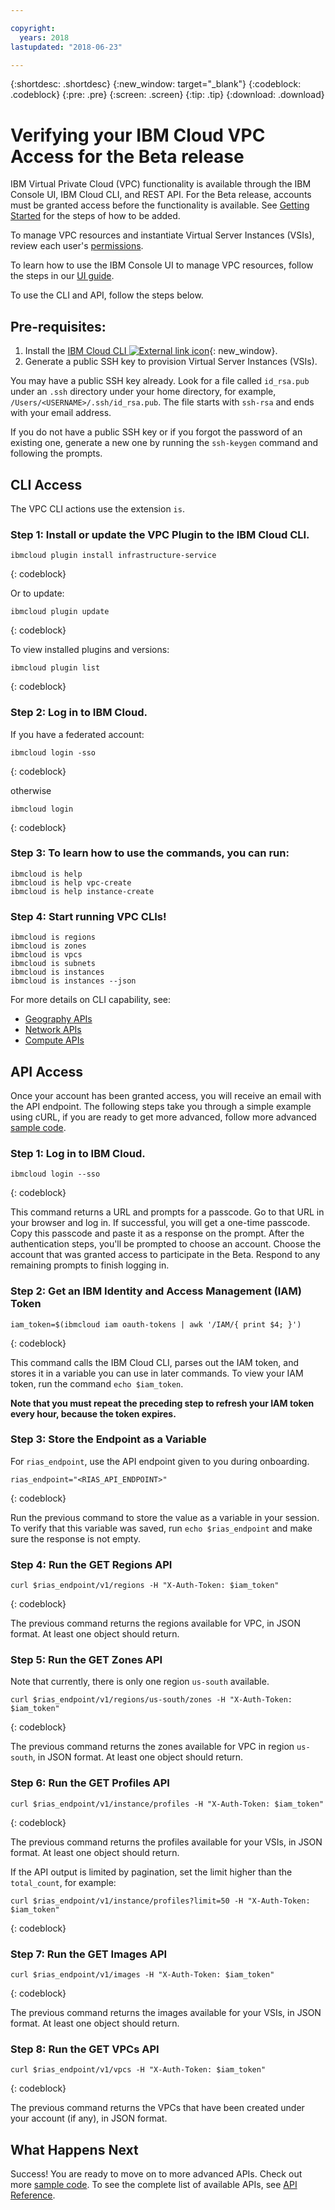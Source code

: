 ```yaml
---

copyright:
  years: 2018
lastupdated: "2018-06-23"

---
```


{:shortdesc: .shortdesc}
{:new_window: target="_blank"}
{:codeblock: .codeblock}
{:pre: .pre}
{:screen: .screen}
{:tip: .tip}
{:download: .download}

# Verifying your IBM Cloud VPC Access for the Beta release

IBM Virtual Private Cloud (VPC) functionality is available through the IBM Console UI, IBM Cloud CLI, and REST API. For the Beta release, accounts must be granted access before the functionality is available. See [Getting Started](getting-started.html) for the steps of how to be added.

To manage VPC resources and instantiate Virtual Server Instances (VSIs), review each user's [permissions](vpc-user-permissions.html).

To learn how to use the IBM Console UI to manage VPC resources, follow the steps in our [UI guide](console-tutorial.html).

To use the CLI and API, follow the steps below.

## Pre-requisites:

1. Install the [IBM Cloud CLI ![External link icon](../../icons/launch-glyph.svg "External link icon")](https://console.bluemix.net/docs/cli/reference/bluemix_cli/get_started.html#getting-started){: new_window}.
2. Generate a public SSH key to provision Virtual Server Instances (VSIs).

You may have a public SSH key already. Look for a file called ``id_rsa.pub`` under an ``.ssh`` directory under your home directory, for example, ``/Users/<USERNAME>/.ssh/id_rsa.pub``. The file starts with ``ssh-rsa`` and ends with your email address.

If you do not have a public SSH key or if you forgot the password of an existing one, generate a new one by running the ``ssh-keygen`` command and following the prompts.

## CLI Access

The VPC CLI actions use the extension `is`. 

### Step 1: Install or update the VPC Plugin to the IBM Cloud CLI.

```
ibmcloud plugin install infrastructure-service
```
{: codeblock}

Or to update:

```
ibmcloud plugin update
```
{: codeblock}

To view installed plugins and versions:

```
ibmcloud plugin list
```
{: codeblock}

### Step 2: Log in to IBM Cloud.

If you have a federated account:
```
ibmcloud login -sso
```
{: codeblock}

otherwise
```
ibmcloud login
```
{: codeblock}

### Step 3: To learn how to use the commands, you can run:
    
```
ibmcloud is help
ibmcloud is help vpc-create
ibmcloud is help instance-create
```

### Step 4: Start running VPC CLIs!
    
```
ibmcloud is regions
ibmcloud is zones
ibmcloud is vpcs
ibmcloud is subnets
ibmcloud is instances
ibmcloud is instances --json
```

For more details on CLI capability, see:

- [Geography APIs](cli-geo-reference.html)
- [Network APIs](cli-network-reference.html)
- [Compute APIs](cli-compute-reference.html)

## API Access 

Once your account has been granted access, you will receive an email with the API endpoint. The following steps take you through a simple example using cURL, if you are ready to get more advanced, follow more advanced [sample code](example-code.html).

### Step 1: Log in to IBM Cloud.

```
ibmcloud login --sso
 ```
{: codeblock}

This command returns a URL and prompts for a passcode. Go to that URL in your browser and log in. If successful, you will get a one-time passcode. Copy this passcode and paste it as a response on the prompt. After the authentication steps, you'll be prompted to choose an account. Choose the account that was granted access to participate in the Beta. Respond to any remaining prompts to finish logging in.

### Step 2: Get an IBM Identity and Access Management (IAM) Token 

```
iam_token=$(ibmcloud iam oauth-tokens | awk '/IAM/{ print $4; }')
```
{: codeblock}

This command calls the IBM Cloud CLI, parses out the IAM token, and stores it in a variable you can use in later commands. To view your IAM token, run the command ``echo $iam_token``.

**Note that you must repeat the preceding step to refresh your IAM token every hour, because the token expires.**

### Step 3: Store the Endpoint as a Variable

For `rias_endpoint`, use the API endpoint given to you during onboarding.

```
rias_endpoint="<RIAS_API_ENDPOINT>"
 ```
{: codeblock}

Run the previous command to store the value as a variable in your session. To verify that this variable was saved, run ``echo $rias_endpoint`` and make sure the response is not empty.

### Step 4: Run the GET Regions API

```
curl $rias_endpoint/v1/regions -H "X-Auth-Token: $iam_token"
```
{: codeblock}

The previous command returns the regions available for VPC, in JSON format. At least one object should return. 

### Step 5: Run the GET Zones API

Note that currently, there is only one region `us-south` available.

```
curl $rias_endpoint/v1/regions/us-south/zones -H "X-Auth-Token: $iam_token"
```
{: codeblock}

The previous command returns the zones available for VPC in region `us-south`, in JSON format. At least one object should return. 

### Step 6: Run the GET Profiles API

```
curl $rias_endpoint/v1/instance/profiles -H "X-Auth-Token: $iam_token"
```
{: codeblock}

The previous command returns the profiles available for your VSIs, in JSON format. At least one object should return.

If the API output is limited by pagination, set the limit higher than the `total_count`, for example:

```
curl $rias_endpoint/v1/instance/profiles?limit=50 -H "X-Auth-Token: $iam_token"
```
{: codeblock}

### Step 7: Run the GET Images API

```
curl $rias_endpoint/v1/images -H "X-Auth-Token: $iam_token"
```
{: codeblock}

The previous command returns the images available for your VSIs, in JSON format. At least one object should return.

### Step 8: Run the GET VPCs API

```
curl $rias_endpoint/v1/vpcs -H "X-Auth-Token: $iam_token"
```
{: codeblock}

The previous command returns the VPCs that have been created under your account (if any), in JSON format. 

## What Happens Next

Success! You are ready to move on to more advanced APIs. Check out more [sample code](example-code.html). To see the complete list of available APIs, see [API Reference](apis.html).
